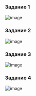 ### Задание 1
![image](https://user-images.githubusercontent.com/100158318/211860135-a1dfbcb1-9bff-4dcf-84e6-d3a189ab7e20.png)

### Задание 2
![image](https://user-images.githubusercontent.com/100158318/211860730-d2a56074-39ff-4165-92c9-e46713e1c6cb.png)

### Задание 3
![image](https://user-images.githubusercontent.com/100158318/211860942-10d88b06-8d96-4186-a632-57af1552924f.png)

### Задание 4
![image](https://user-images.githubusercontent.com/100158318/211861091-3b24e973-9b47-456d-b16e-aa5c7afc1220.png)
